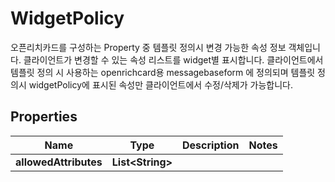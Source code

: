 

# WidgetPolicy

오픈리치카드를 구성하는 Property 중  템플릿 정의시 변경 가능한 속성 정보 객체입니다.   클라이언트가 변경할 수 있는 속성 리스트를 widget별 표시합니다.  클라이언트에서 템플릿 정의 시 사용하는 openrichcard용 messagebaseform 에 정의되며 템플릿 정의시 widgetPolicy에 표시된 속성만 클라이언트에서 수정/삭제가 가능합니다. 

## Properties

| Name | Type | Description | Notes |
|------------ | ------------- | ------------- | -------------|
|**allowedAttributes** | **List&lt;String&gt;** |  |  |



